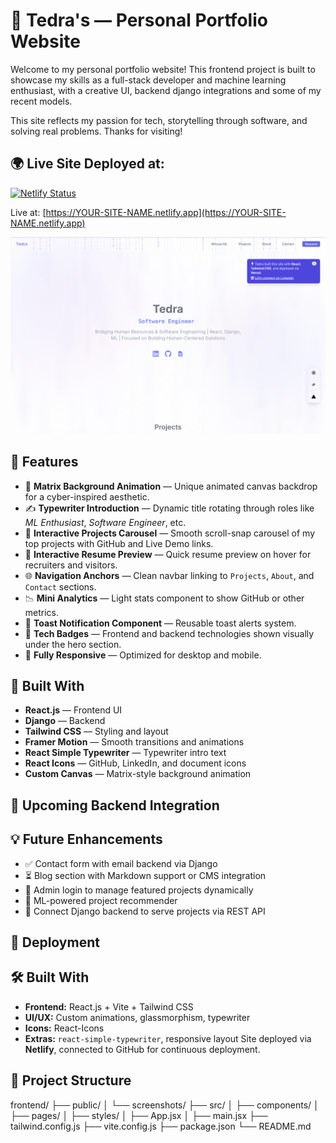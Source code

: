 # 🌌 Tedra's — Personal Portfolio Website

Welcome to my personal portfolio website! This frontend project is built to showcase my skills as a full-stack developer and machine learning enthusiast, with a creative UI, backend django integrations and some of my recent models.

This site reflects my passion for tech, storytelling through software, and solving real problems. Thanks for visiting!

## 🌍 Live Site Deployed at: 

[![Netlify Status](https://api.netlify.com/api/v1/badges/YOUR_NETLIFY_BADGE_ID/deploy-status)](https://app.netlify.com/sites/YOUR-SITE-NAME/deploys)

Live at: [https://YOUR-SITE-NAME.netlify.app](https://YOUR-SITE-NAME.netlify.app)

![Screenshot](public/screenshots/preview-home.png)

## 🔮 Features

- 🧠 **Matrix Background Animation** — Unique animated canvas backdrop for a cyber-inspired aesthetic.
- ✍️ **Typewriter Introduction** — Dynamic title rotating through roles like *ML Enthusiast*, *Software Engineer*, etc.
- 📂 **Interactive Projects Carousel** — Smooth scroll-snap carousel of my top projects with GitHub and Live Demo links.
- 📄 **Interactive Resume Preview** — Quick resume preview on hover for recruiters and visitors.
- 🌐 **Navigation Anchors** — Clean navbar linking to `Projects`, `About`, and `Contact` sections.
- 📉 **Mini Analytics** — Light stats component to show GitHub or other metrics.
- 💬 **Toast Notification Component** — Reusable toast alerts system.
- 🎯 **Tech Badges** — Frontend and backend technologies shown visually under the hero section.
- 📱 **Fully Responsive** — Optimized for desktop and mobile.

## 🧰 Built With

- **React.js** — Frontend UI
- **Django** — Backend
- **Tailwind CSS** — Styling and layout
- **Framer Motion** — Smooth transitions and animations
- **React Simple Typewriter** — Typewriter intro text
- **React Icons** — GitHub, LinkedIn, and document icons
- **Custom Canvas** — Matrix-style background animation


## 🚧 Upcoming Backend Integration
## 💡 Future Enhancements

- ✅ Contact form with email backend via Django
- ⏳ Blog section with Markdown support or CMS integration
- 🔐 Admin login to manage featured projects dynamically
- 🧠 ML-powered project recommender
- 🧩 Connect Django backend to serve projects via REST API

## 🚀 Deployment

## 🛠️ Built With

- **Frontend:** React.js + Vite + Tailwind CSS
- **UI/UX:** Custom animations, glassmorphism, typewriter
- **Icons:** React-Icons
- **Extras:** `react-simple-typewriter`, responsive layout
Site deployed via **Netlify**, connected to GitHub for continuous deployment.


## 📁 Project Structure

frontend/
├── public/
│ └── screenshots/
├── src/
│ ├── components/
│ ├── pages/
│ ├── styles/
│ ├── App.jsx
│ ├── main.jsx
├── tailwind.config.js
├── vite.config.js
├── package.json
└── README.md